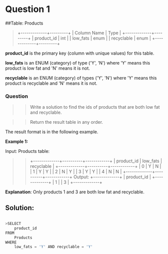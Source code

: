 # Question 1


##Table: Products

>+-------------+---------+
| Column Name | Type    |
+-------------+---------+
| product_id  | int     |
| low_fats    | enum    |
| recyclable  | enum    |
+-------------+---------+

**product_id** is the primary key (column with unique values) for this table.


**low_fats** is an ENUM (category) of type ('Y', 'N') where 'Y' means this product is low fat and 'N' means it is not.

**recyclable** is an ENUM (category) of types ('Y', 'N') where 'Y' means this product is recyclable and 'N' means it is not.

### Question


>>Write a solution to find the ids of products that are both low fat and recyclable.

>>Return the result table in any order.

The result format is in the following example.

 

**Example 1:**

Input: 
Products table:
>>+-------------+----------+------------+
| product_id  | low_fats | recyclable |
+-------------+----------+------------+
| 0           | Y        | N          |
| 1           | Y        | Y          |
| 2           | N        | Y          |
| 3           | Y        | Y          |
| 4           | N        | N          |
+-------------+----------+------------+
Output: 
+-------------+
| product_id  |
+-------------+
| 1           |
| 3           |
+-------------+

**Explanation**: Only products 1 and 3 are both low fat and recyclable.
 

## Solution:
```python

>SELECT
    product_id
FROM
    Products
WHERE
    low_fats = 'Y' AND recyclable = 'Y'

```


